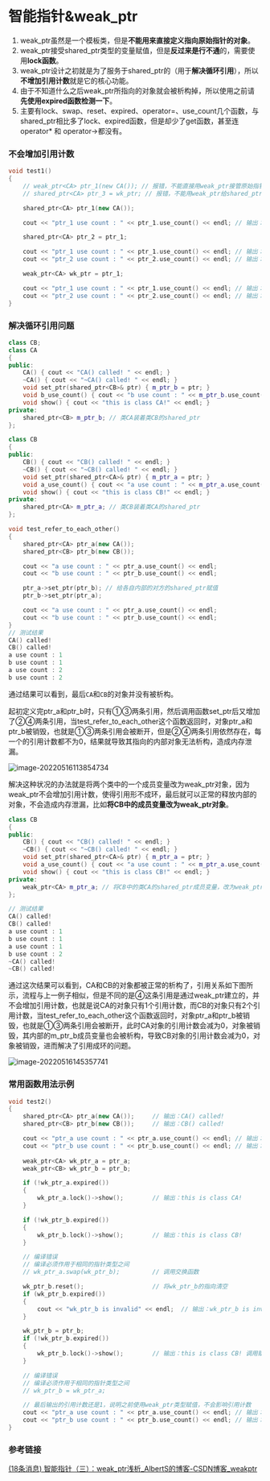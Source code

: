 # 智能指针&weak_ptr

1. weak_ptr虽然是一个模板类，但是**不能用来直接定义指向原始指针的对象**。
2. weak_ptr接受shared_ptr类型的变量赋值，但是**反过来是行不通**的，需要使用**lock函数**。
3. weak_ptr设计之初就是为了服务于shared_ptr的（用于**解决循环引用**），所以**不增加引用计数**就是它的核心功能。
4. 由于不知道什么之后weak_ptr所指向的对象就会被析构掉，所以使用之前请**先使用expired函数检测一下**。
5. 主要有lock、swap、reset、expired、operator=、use_count几个函数，与shared_ptr相比多了lock、expired函数，但是却少了get函数，甚至连operator* 和 operator->都没有。

### 不会增加引用计数

```cpp
void test1()
{
    // weak_ptr<CA> ptr_1(new CA()); // 报错，不能直接用weak_ptr接管原始指针
    // shared_ptr<CA> ptr_3 = wk_ptr; // 报错，不能用weak_ptr给shared_ptr赋值，除非用lock()；反过来可以

    shared_ptr<CA> ptr_1(new CA());

    cout << "ptr_1 use count : " << ptr_1.use_count() << endl; // 输出：ptr_1 use count : 1

    shared_ptr<CA> ptr_2 = ptr_1;

    cout << "ptr_1 use count : " << ptr_1.use_count() << endl; // 输出：ptr_1 use count : 2
    cout << "ptr_2 use count : " << ptr_2.use_count() << endl; // 输出：ptr_1 use count : 2

    weak_ptr<CA> wk_ptr = ptr_1;

    cout << "ptr_1 use count : " << ptr_1.use_count() << endl; // 输出：ptr_1 use count : 2
    cout << "ptr_2 use count : " << ptr_2.use_count() << endl; // 输出：ptr_1 use count : 2 // 引用计数仍然为2
}
```

### 解决循环引用问题

```cpp
class CB;
class CA
{
public:
    CA() { cout << "CA() called! " << endl; }
    ~CA() { cout << "~CA() called! " << endl; }
    void set_ptr(shared_ptr<CB>& ptr) { m_ptr_b = ptr; }
    void b_use_count() { cout << "b use count : " << m_ptr_b.use_count() << endl; }
    void show() { cout << "this is class CA!" << endl; }
private:
    shared_ptr<CB> m_ptr_b; // 类CA装着类CB的shared_ptr
};

class CB
{
public:
    CB() { cout << "CB() called! " << endl; }
    ~CB() { cout << "~CB() called! " << endl; }
    void set_ptr(shared_ptr<CA>& ptr) { m_ptr_a = ptr; }
    void a_use_count() { cout << "a use count : " << m_ptr_a.use_count() << endl; }
    void show() { cout << "this is class CB!" << endl; }
private:
    shared_ptr<CA> m_ptr_a; // 类CB装着类CA的shared_ptr
};

void test_refer_to_each_other()
{
    shared_ptr<CA> ptr_a(new CA());
    shared_ptr<CB> ptr_b(new CB());

    cout << "a use count : " << ptr_a.use_count() << endl;
    cout << "b use count : " << ptr_b.use_count() << endl;

    ptr_a->set_ptr(ptr_b); // 给各自内部的对方的shared_ptr赋值
    ptr_b->set_ptr(ptr_a);

    cout << "a use count : " << ptr_a.use_count() << endl;
    cout << "b use count : " << ptr_b.use_count() << endl;
}
// 测试结果
CA() called!
CB() called!
a use count : 1
b use count : 1
a use count : 2
b use count : 2
```

通过结果可以看到，最后`CA`和`CB`的对象并没有被析构。

起初定义完ptr_a和ptr_b时，只有①③两条引用，然后调用函数set_ptr后又增加了②④两条引用，当test_refer_to_each_other这个函数返回时，对象ptr_a和ptr_b被销毁，也就是①③两条引用会被断开，但是②④两条引用依然存在，每一个的引用计数都不为0，结果就导致其指向的内部对象无法析构，造成内存泄漏。

![image-20220516113854734](https://hanbabang-1311741789.cos.ap-chengdu.myqcloud.com/Pics/image-20220516113854734.png)

解决这种状况的办法就是将两个类中的一个成员变量改为weak_ptr对象，因为weak_ptr不会增加引用计数，使得引用形不成环，最后就可以正常的释放内部的对象，不会造成内存泄漏，比如**将CB中的成员变量改为weak_ptr对象**。

```cpp
class CB
{
public:
    CB() { cout << "CB() called! " << endl; }
    ~CB() { cout << "~CB() called! " << endl; }
    void set_ptr(shared_ptr<CA>& ptr) { m_ptr_a = ptr; }
    void a_use_count() { cout << "a use count : " << m_ptr_a.use_count() << endl; }
    void show() { cout << "this is class CB!" << endl; }
private:
    weak_ptr<CA> m_ptr_a; // 将CB中的类CA的shared_ptr成员变量，改为weak_ptr对象
};

// 测试结果
CA() called!
CB() called!
a use count : 1
b use count : 1
a use count : 1
b use count : 2
~CA() called!
~CB() called!
```

通过这次结果可以看到，CA和CB的对象都被正常的析构了，引用关系如下图所示，流程与上一例子相似，但是不同的是④这条引用是通过weak_ptr建立的，并不会增加引用计数，也就是说CA的对象只有1个引用计数，而CB的对象只有2个引用计数，当test_refer_to_each_other这个函数返回时，对象ptr_a和ptr_b被销毁，也就是①③两条引用会被断开，此时CA对象的引用计数会减为0，对象被销毁，其内部的m_ptr_b成员变量也会被析构，导致CB对象的引用计数会减为0，对象被销毁，进而解决了引用成环的问题。

![image-20220516145357741](https://hanbabang-1311741789.cos.ap-chengdu.myqcloud.com/Pics/image-20220516145357741.png)
### 常用函数用法示例

```cpp
void test2()
{
    shared_ptr<CA> ptr_a(new CA());     // 输出：CA() called!
    shared_ptr<CB> ptr_b(new CB());     // 输出：CB() called!

    cout << "ptr_a use count : " << ptr_a.use_count() << endl; // 输出：ptr_a use count : 1
    cout << "ptr_b use count : " << ptr_b.use_count() << endl; // 输出：ptr_b use count : 1
    
    weak_ptr<CA> wk_ptr_a = ptr_a;
    weak_ptr<CB> wk_ptr_b = ptr_b;

    if (!wk_ptr_a.expired())
    {
        wk_ptr_a.lock()->show();        // 输出：this is class CA!
    }

    if (!wk_ptr_b.expired())
    {
        wk_ptr_b.lock()->show();        // 输出：this is class CB!
    }

    // 编译错误
    // 编译必须作用于相同的指针类型之间
    // wk_ptr_a.swap(wk_ptr_b);         // 调用交换函数

    wk_ptr_b.reset();                   // 将wk_ptr_b的指向清空
    if (wk_ptr_b.expired())
    {
        cout << "wk_ptr_b is invalid" << endl;  // 输出：wk_ptr_b is invalid 说明改指针已经无效
    }

    wk_ptr_b = ptr_b;
    if (!wk_ptr_b.expired())
    {
        wk_ptr_b.lock()->show();        // 输出：this is class CB! 调用赋值操作后，wk_ptr_b恢复有效
    }

    // 编译错误
    // 编译必须作用于相同的指针类型之间
    // wk_ptr_b = wk_ptr_a;

    // 最后输出的引用计数还是1，说明之前使用weak_ptr类型赋值，不会影响引用计数
    cout << "ptr_a use count : " << ptr_a.use_count() << endl; // 输出：ptr_a use count : 1
    cout << "ptr_b use count : " << ptr_b.use_count() << endl; // 输出：ptr_b use count : 1
}
```
### 参考链接

[(18条消息) 智能指针（三）：weak_ptr浅析_AlbertS的博客-CSDN博客_weakptr](https://blog.csdn.net/albertsh/article/details/82286999?spm=1001.2101.3001.6661.1&depth_1-utm_relevant_index=1)